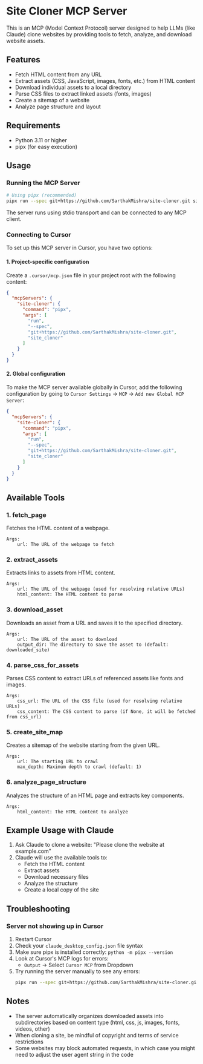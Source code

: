 # Site Cloner MCP Server

This is an MCP (Model Context Protocol) server designed to help LLMs (like Claude) clone websites by providing tools to fetch, analyze, and download website assets.

## Features

- Fetch HTML content from any URL
- Extract assets (CSS, JavaScript, images, fonts, etc.) from HTML content
- Download individual assets to a local directory
- Parse CSS files to extract linked assets (fonts, images)
- Create a sitemap of a website
- Analyze page structure and layout

## Requirements

- Python 3.11 or higher
- pipx (for easy execution)

## Usage

### Running the MCP Server

```bash
# Using pipx (recommended)
pipx run --spec git+https://github.com/SarthakMishra/site-cloner.git site_cloner
```

The server runs using stdio transport and can be connected to any MCP client.

### Connecting to Cursor

To set up this MCP server in Cursor, you have two options:

#### 1. Project-specific configuration

Create a `.cursor/mcp.json` file in your project root with the following content:

```json
{
  "mcpServers": {
    "site-cloner": {
      "command": "pipx",
      "args": [
        "run",
        "--spec", 
        "git+https://github.com/SarthakMishra/site-cloner.git",
        "site_cloner"
      ]
    }
  }
}
```

#### 2. Global configuration

To make the MCP server available globally in Cursor, add the following configuration by going to `Cursor Settings` → `MCP` → `Add new Global MCP Server`:

```json
{
  "mcpServers": {
    "site-cloner": {
      "command": "pipx",
      "args": [
        "run",
        "--spec", 
        "git+https://github.com/SarthakMishra/site-cloner.git",
        "site_cloner"
      ]
    }
  }
}
```

## Available Tools

### 1. fetch_page

Fetches the HTML content of a webpage.

```
Args:
    url: The URL of the webpage to fetch
```

### 2. extract_assets

Extracts links to assets from HTML content.

```
Args:
    url: The URL of the webpage (used for resolving relative URLs)
    html_content: The HTML content to parse
```

### 3. download_asset

Downloads an asset from a URL and saves it to the specified directory.

```
Args:
    url: The URL of the asset to download
    output_dir: The directory to save the asset to (default: downloaded_site)
```

### 4. parse_css_for_assets

Parses CSS content to extract URLs of referenced assets like fonts and images.

```
Args:
    css_url: The URL of the CSS file (used for resolving relative URLs)
    css_content: The CSS content to parse (if None, it will be fetched from css_url)
```

### 5. create_site_map

Creates a sitemap of the website starting from the given URL.

```
Args:
    url: The starting URL to crawl
    max_depth: Maximum depth to crawl (default: 1)
```

### 6. analyze_page_structure

Analyzes the structure of an HTML page and extracts key components.

```
Args:
    html_content: The HTML content to analyze
```

## Example Usage with Claude

1. Ask Claude to clone a website: "Please clone the website at example.com"
2. Claude will use the available tools to:
   - Fetch the HTML content
   - Extract assets
   - Download necessary files
   - Analyze the structure
   - Create a local copy of the site

## Troubleshooting

### Server not showing up in Cursor

1. Restart Cursor
2. Check your `claude_desktop_config.json` file syntax
3. Make sure pipx is installed correctly: `python -m pipx --version`
4. Look at Cursor's MCP logs for errors:
   - `Output` → Select `Cursor MCP` from Dropdown
5. Try running the server manually to see any errors:
   ```bash
   pipx run --spec git+https://github.com/SarthakMishra/site-cloner.git site_cloner
   ```

## Notes

- The server automatically organizes downloaded assets into subdirectories based on content type (html, css, js, images, fonts, videos, other)
- When cloning a site, be mindful of copyright and terms of service restrictions
- Some websites may block automated requests, in which case you might need to adjust the user agent string in the code
